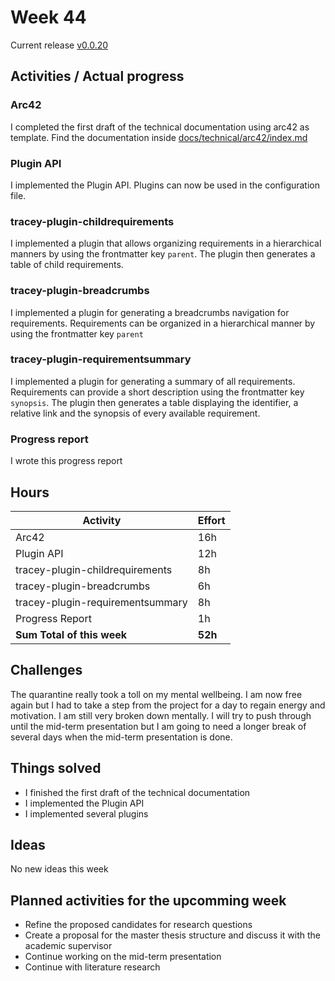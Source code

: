 # Week 44

Current release [v0.0.20](https://www.npmjs.com/package/tracey-cli/v/0.0.20)

## Activities / Actual progress

### Arc42

I completed the first draft of the technical documentation using arc42 as template. Find the documentation inside [docs/technical/arc42/index.md](../../technical/arc42/index.md)

### Plugin API

I implemented the Plugin API. Plugins can now be used in the configuration file.

### tracey-plugin-childrequirements

I implemented a plugin that allows organizing requirements in a hierarchical manners by using the frontmatter key `parent`. The plugin then generates a table of child requirements.

### tracey-plugin-breadcrumbs

I implemented a plugin for generating a breadcrumbs navigation for requirements. Requirements can be organized in a hierarchical manner by using the frontmatter key `parent`

### tracey-plugin-requirementsummary

I implemented a plugin for generating a summary of all requirements. Requirements can provide a short description using the frontmatter key `synopsis`. The plugin then generates a table displaying the identifier, a relative link and the synopsis of every available requirement.

### Progress report

I wrote this progress report

## Hours

| Activity                                 | Effort  |
| ---------------------------------------- | ------- |
| Arc42                                    | 16h     |
| Plugin API                               | 12h     |
| tracey-plugin-childrequirements          | 8h      |
| tracey-plugin-breadcrumbs                | 6h      |
| tracey-plugin-requirementsummary         | 8h      |
| Progress Report                          | 1h      |
| **Sum Total of this week**               | **52h** |

## Challenges

The quarantine really took a toll on my mental wellbeing. I am now free again but I had to take a step from the project for a day to regain energy and motivation. I am still very broken down mentally. I will try to push through until the mid-term presentation but I am going to need a longer break of several days when the mid-term presentation is done.

## Things solved

- I finished the first draft of the technical documentation
- I implemented the Plugin API
- I implemented several plugins

## Ideas

No new ideas this week

## Planned activities for the upcomming week

- Refine the proposed candidates for research questions
- Create a proposal for the master thesis structure and discuss it with the academic supervisor
- Continue working on the mid-term presentation
- Continue with literature research
